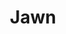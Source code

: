 ---
pid: CH266
title: Jawn
location_transcription: City Hall
zipcode: '19122'
outside_phl: 
neighborhood: Yorktown,Old Kensington,Jinogi
age: '18'
age_range: 13-19
instagram: 
image_file_name: CH_266.jpg
proposal_transcription: It's a cheesesteak statue !
topic: Food,Philadelphia
topic_summary: 0, 0
type: Sculpture Statue
keywords_other: 
credit: Jake
image_labels: 
twitter: 
facebook: 
permalink: "/monuments/ch266/"
layout: item-page
---